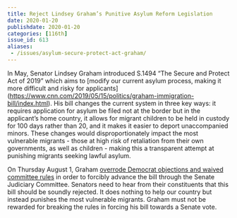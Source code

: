 ```yaml
---
title: Reject Lindsey Graham’s Punitive Asylum Reform Legislation
date: 2020-01-20
publishdate: 2020-01-20
categories: [116th]
issue_id: 613
aliases:
 - /issues/asylum-secure-protect-act-graham/
---
```

In May, Senator Lindsey Graham introduced S.1494 “The Secure and Protect Act of 2019” which aims to [modify our current asylum process, making it more difficult and risky for applicants] (https://www.cnn.com/2019/05/15/politics/graham-immigration-bill/index.html). His bill changes the current system in three key ways: it requires application for asylum be filed not at the border but in the applicant’s home country, it allows for migrant children to be held in custody for 100 days rather than 20, and it makes it easier to deport unaccompanied minors. These changes would disproportionately impact the most vulnerable migrants - those at high risk of retaliation from their own governments, as well as children - making this a transparent attempt at punishing migrants seeking lawful asylum.

On Thursday August 1, Graham [overrode Democrat objections and waived committee rules](https://thehill.com/homenews/senate/455748-graham-moves-controversial-asylum-bill-through-panel-democrats-charge-hes)
in order to forcibly advance the bill through the Senate Judiciary Committee. Senators need to hear from their constituents that this bill should be soundly rejected. It does nothing to help our country but instead punishes the most vulnerable migrants. Graham must not be rewarded for breaking the rules in forcing his bill towards a Senate vote.